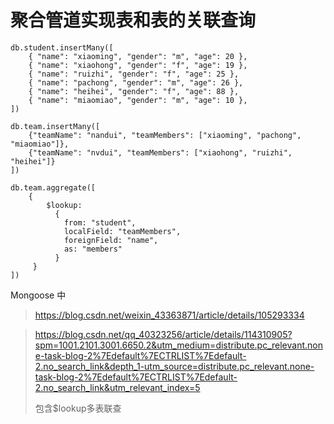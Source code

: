 # 聚合管道实现表和表的关联查询

```shell
db.student.insertMany([
    { "name": "xiaoming", "gender": "m", "age": 20 },
    { "name": "xiaohong", "gender": "f", "age": 19 },
    { "name": "ruizhi", "gender": "f", "age": 25 },
    { "name": "pachong", "gender": "m", "age": 26 },
    { "name": "heihei", "gender": "f", "age": 88 },
    { "name": "miaomiao", "gender": "m", "age": 10 },
])

db.team.insertMany([
    {"teamName": "nandui", "teamMembers": ["xiaoming", "pachong", "miaomiao"]},
    {"teamName": "nvdui", "teamMembers": ["xiaohong", "ruizhi", "heihei"]}
])

db.team.aggregate([
    {
        $lookup:
          {
            from: "student",
            localField: "teamMembers",
            foreignField: "name",
            as: "members"
          }
     }
])
```

Mongoose 中

> https://blog.csdn.net/weixin_43363871/article/details/105293334

> https://blog.csdn.net/qq_40323256/article/details/114310905?spm=1001.2101.3001.6650.2&utm_medium=distribute.pc_relevant.none-task-blog-2%7Edefault%7ECTRLIST%7Edefault-2.no_search_link&depth_1-utm_source=distribute.pc_relevant.none-task-blog-2%7Edefault%7ECTRLIST%7Edefault-2.no_search_link&utm_relevant_index=5
>
> 包含$lookup多表联查

